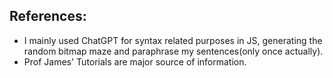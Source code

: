## References:
- I mainly used ChatGPT for syntax related purposes in JS, generating the random bitmap maze and paraphrase my sentences(only once actually). 
- Prof James' Tutorials are major source of information.